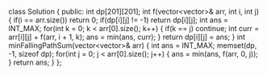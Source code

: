 class Solution {
public:
int dp[201][201];
int f(vector<vector<int>>& arr, int i, int j) {
if(i == arr.size())
return 0;
if(dp[i][j] != -1)
return dp[i][j];
int ans = INT_MAX;
for(int k = 0; k < arr[0].size(); k++) {
if(k == j)
continue;
int curr = arr[i][j] + f(arr, i + 1, k);
ans = min(ans, curr);
}
return dp[i][j] = ans;
}
int minFallingPathSum(vector<vector<int>>& arr) {
int ans = INT_MAX;
memset(dp, -1, sizeof dp);
for(int j = 0; j < arr[0].size(); j++) {
ans = min(ans, f(arr, 0, j));
}
return ans;
}
};